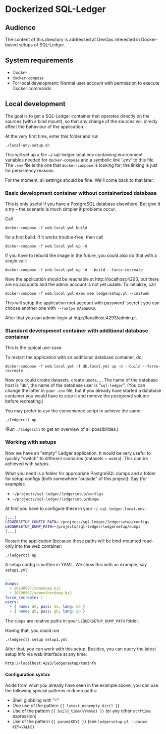 # Dockerized SQL-Ledger

## Audience

The content of this directory is addressed at DevOps interested in
Docker-based setups of SQL-Ledger.

## System requirements

* Docker
* `docker-compose`
* For local development: Normal user account with permission to execute Docker commands


## Local development

The goal is to get a SQL-Ledger container that operates directly
on the sources (with a bind mount), so that any change of the sources
will direcly affect the bahaviour of the application.

At the very first time, enter this folder and run

    ./local-env-setup.sh

This will set up a file ~/.sql-ledger.local.env containing
enrironment variables needed for `docker-compose` and a symbolic
link '.env' to this file. The `.env` file is the one that
`docker-compose` is looking for; the linking is just for
persistency reasons. 

For the moment, all settings should be fine. We'll come back to that later.


### Basic development container without containerized database

This is only useful if you have a PostgreSQL database elsewhere. But give it a try &ndash; the scenario is much simpler if problems occur.

Call

    docker-compose -f web.local.yml build

for a first build. If it works trouble-free, then call

    docker-compose -f web.local.yml up -d

If you have to rebuild the image in the future, you could also do that
with a single call:

    docker-compose -f web.local.yml up -d --build --force-recreate


Now the application should be reachable at http://localhost:4293,
but there are no accounts and the admin account is not yet usable.
To initialize, call

    docker-compose -f web.local.yml exec web ledgersetup.pl --initweb

This will setup the application root account with password 'secret'; you can choose another one with `--rootpw PASSWORD`.

After that you can admin-login at http://localhost:4293/admin.pl.


### Standard development container with additional database container

This is the typical use-case.

To restart the application with an additional database container, do:

    docker-compose -f web.local.yml -f db.local.yml up -d --build --force-recreate

Now you could create datasets, create users, ...
The name of the database host is "`db`", the name of the
database user is "`sql-ledger`". (You can change the latter 
in your `.env` file, but if you already have started a database
container you would have to stop it and remove the postgresql
volume before recreating.)

You may prefer to use the convenience script to achieve the same:

    ./ledgerctl up

(Run `./ledgerctl` to get an overview of all possibilities.)

### Working with setups

Now we have an "empty" Ledger application. It would be very useful
to quickly "switch" to different scenarios (datasets + users).
This can be achieved with _setups_.

What you need is a folder for appropriate PostgreSQL dumps and a
folder for setup configs (both somewhere "outside" of this project). Say (for example):

* `~/projects/sql-ledger/ledgersetup/configs`
* `~/projects/sql-ledger/ledgersetup/dumps`

At first you have to configure these in your `~/.sql-ledger.local.env`:

```sh
[...]
LEDGERSETUP_CONFIG_PATH=~/projects/sql-ledger/ledgersetup/configs
LEDGERSETUP_DUMP_PATH=~/projects/sql-ledger/ledgersetup/dumps
[...]
```

Restart the application (because these paths will be bind-mounted read-only into the web container:

    ./ledgerctl up

A setup config is written in YAML. We show this with an example,
say `setup1.yml`:

```yaml
---
dumps:
  - 20190507/somedump.bz2
  - 20190507/someotherdump.bz2
force_recreate: 1
users:
  - { name: de, pass: de, lang: de }
  - { name: gb, pass: gb, lang: gb }
```

The `dumps` are relative paths in your `LEDGERSETUP_DUMP_PATH` folder.

Having that, you could run

    ./ledgerctl setup setup1.yml

After that, you can work with this setup. Besides, you can query the latest setup info via web interface at any time:

    http://localhost:4293/ledgersetup/runinfo


#### Configuration syntax

Aside from what you already have seen in the example above, you can use
the following special patterns in dump paths:

* Shell globbing with "`*`"
* *One* use of the pattern `{{ latest_nonempty_dir() }}`
* Use of the pattern `{{ build_time(%Y%m%d) }}` (or any other `strftime` expression)
* Use of the pattern `{{ param(KEY) }}` (see `ledgersetup.pl --param KEY=VALUE`)
